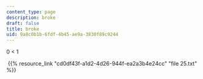 ```yaml
---
content_type: page
description: broke
draft: false
title: broke
uid: 9a8c0b1b-6fdf-4b45-ae9a-3830f89c9244
---
```

0 \< 1

 {{% resource_link "cd0df43f-a1d2-4d26-944f-ea2a3b4e24cc" "file 25.txt" %}}